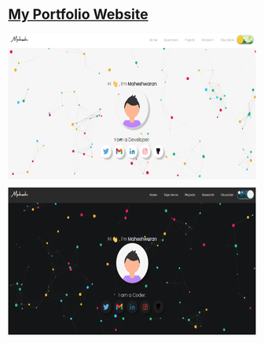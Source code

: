 <h1> <a href="https://MaheshwaranCV.github.io/Mahesh-Portfolio">My Portfolio Website </a> </h1>

<img
              src="assets/images/snapshot_1.png"
              alt=""
              height="300"
              width="550"
            />
          
<img
              src="assets/images/snapshot_2.png"
              alt=""
              height="300"
              width="550"
            />
